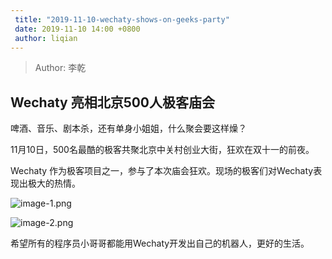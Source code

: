 ```yaml
---
 title: "2019-11-10-wechaty-shows-on-geeks-party"
 date: 2019-11-10 14:00 +0800
 author: liqian
---
```


 > Author: 李乾

## Wechaty 亮相北京500人极客庙会

啤酒、音乐、剧本杀，还有单身小姐姐，什么聚会要这样燥？

11月10日，500名最酷的极客共聚北京中关村创业大街，狂欢在双十一的前夜。

Wechaty 作为极客项目之一，参与了本次庙会狂欢。现场的极客们对Wechaty表现出极大的热情。

![image-1.png](https://github.com/Chatie/blog/tree/master/docs/assets/2019/wechaty-shows-on-geeks-party/image-1.png)

![image-2.png](https://github.com/Chatie/blog/tree/master/docs/assets/2019/wechaty-shows-on-geeks-party/image-2.png)

希望所有的程序员小哥哥都能用Wechaty开发出自己的机器人，更好的生活。
